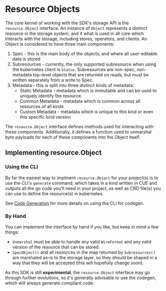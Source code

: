 # Resource Objects

The core kernel of working with the SDK's storage API is the `resource.Object` interface. 
An instance of `Object` represents a distinct resource in the storage system, and it what is used in all core which interacts with the storage, 
including stores, operators, and clients. An Object is considered to have three main components:
1. Spec - this is the main body of the objects, and where all user-editable data is stored
2. Subresources - currently, the only supported subresource when using the kubernetes client is `Status`. Subresources are non-spec, non-metadata top-level objects that are returned on reads, but must be written separately from a write to Spec.
3. Metadata - this is split into three distinct kinds of metadata:
    * Static Metadata - metadata which is immutable and can be used to uniquely identify the resource.
    * Common Metadata - metadata which is common across all resources of all kinds
    * Custom Metadata - metadata which is unique to this kind or even this specific kind version

The `resource.Object` interface defines methods used for interacting with these components. 
Additionally, it defines a function used to unmarshal byte payloads for each of these components into the Object itself.

## Implementing resource.Object

### Using the CLI

By far the easiest way to implment `resource.Object` for your project(s) is to use the CLI's `generate` command, 
which takes in a kind written in CUE and outputs all the go code you'll need in your project, as well as CRD file(s) you can use to define the resource(s) in kubernetes. 

See [Code Generation](code-generation.md) for more details on using the CLI for codegen.

### By Hand

You can implement the interface by hand if you like, but keep in mind a few things:
* `Unmarshal` must be able to handle any valid `WireFormat` and any valid version of the resource that can be stored.
* `SpecObject()` and all resources in the map returned by `Subresources()` are marshaled as-is to the storage layer, 
    so they should be shaped in a way that they will be accepted (this will hopefully change soon).

As this SDK is still **experimental**, the `resource.Object` interface may go through further evolutions, 
so it's generally advisable to use the codegen, which will always generate compliant code. 
